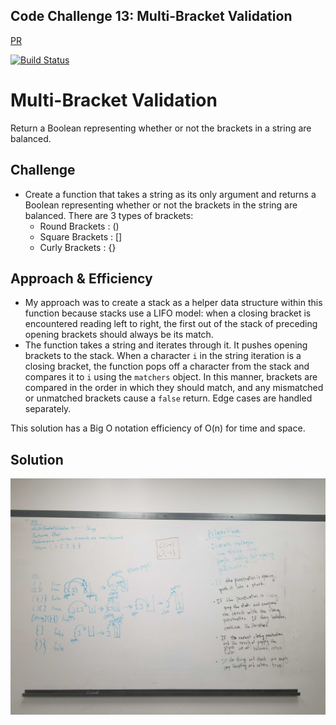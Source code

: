 ## Code Challenge 13: Multi-Bracket Validation
[PR](https://github.com/charmedsatyr-401-advanced-javascript/data-structures-and-algorithms/pull/13)

[![Build Status](https://travis-ci.org/charmedsatyr-401-advanced-javascript/data-structures-and-algorithms.svg?branch=multi_bracket_validation)](https://travis-ci.org/charmedsatyr-401-advanced-javascript/data-structures-and-algorithms?branch=multi_bracket_validation)

# Multi-Bracket Validation
Return a Boolean representing whether or not the brackets in a string are balanced. 

## Challenge
* Create a function that takes a string as its only argument and returns a Boolean representing whether or not the brackets in the string are balanced. There are 3 types of brackets:
  * Round Brackets : ()
  * Square Brackets : []
  * Curly Brackets : {}

## Approach & Efficiency
* My approach was to create a stack as a helper data structure within this function because stacks use a LIFO model: when a closing bracket is encountered reading left to right, the first out of the stack of preceding opening brackets should always be its match.
* The function takes a string and iterates through it. It pushes opening brackets to the stack. When a character `i` in the string iteration is a closing bracket, the function pops off a character from the stack and compares it to `i` using the `matchers` object. In this manner, brackets are compared in the order in which they should match, and any mismatched or unmatched brackets cause a `false` return. Edge cases are handled separately.

This solution has a Big O notation efficiency of O(n) for time and space.

## Solution
![whiteboard](../../assets/multi-bracket-validation.jpg)
